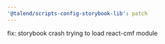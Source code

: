 ```yaml
---
'@talend/scripts-config-storybook-lib': patch
---
```


fix: storybook crash trying to load react-cmf module

